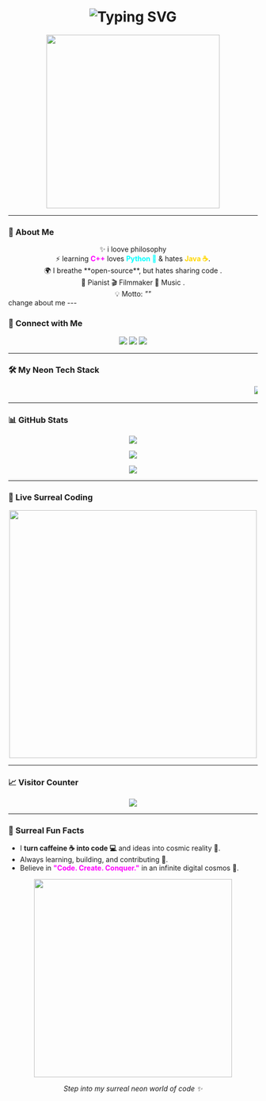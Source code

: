 <div align="center">
  <h1>
    <img src="https://readme-typing-svg.herokuapp.com?font=Fira+Code&size=38&pause=1000&color=FF00FF&center=true&width=700&lines=👁️‍🗨️+Greetings+gitter;I'm+Yash+Naik;Open-Source+errr......." alt="Typing SVG" />
  </h1>
  <p>
    <img src="https://media.giphy.com/media/xT0xeJpnrWC4XWblEk/giphy.gif" width="350"/>
  </p>
</div>

---

### 🌌 About Me  

<div align="center">
✨ i loove philosophy <br> 
⚡ learning <b style="color:#FF00FF">C++</b> loves <b style="color:#00FFFF">Python 🐍</b> & hates <b style="color:#FFD700">Java ☕</b>. <br> 
🌍 I breathe **open-source**, but hates sharing code . <br> 
🎹 Pianist 🎬 Filmmaker 🎵 Music . <br> 
💡 Motto: <i>""</i> 
</div> change about me
---

### 🤝 Connect with Me  

<p align="center">
  <a href="https://www.linkedin.com/in/yash-naik-883543355" target="_blank"><img src="https://img.shields.io/badge/LinkedIn-0A66C2?style=for-the-badge&logo=linkedin&logoColor=white&labelColor=111111" /></a>
  <a href="https://www.instagram.com/yash._.n" target="_blank"><img src="https://img.shields.io/badge/Instagram-E4405F?style=for-the-badge&logo=instagram&logoColor=white&labelColor=111111" /></a>
  <a href="https://github.com/yash-ik" target="_blank"><img src="https://img.shields.io/badge/GitHub-181717?style=for-the-badge&logo=github&logoColor=white&labelColor=111111" /></a>
</p>

---

### 🛠️ My Neon Tech Stack  

<div align="center">
<marquee scrollamount="12" behavior="scroll" direction="left">
  <img src="https://img.shields.io/badge/Bash-4EAA25?style=for-the-badge&logo=gnu-bash&logoColor=white&labelColor=111111" />
  <img src="https://img.shields.io/badge/HTML5-E34F26?style=for-the-badge&logo=html5&logoColor=white&labelColor=111111" />
  <img src="https://img.shields.io/badge/CSS3-1572B6?style=for-the-badge&logo=css3&logoColor=white&labelColor=111111" />
  <img src="https://img.shields.io/badge/Java-007396?style=for-the-badge&logo=java&logoColor=white&labelColor=111111" />
  <img src="https://img.shields.io/badge/Python-3776AB?style=for-the-badge&logo=python&logoColor=white&labelColor=111111" />
  <img src="https://img.shields.io/badge/MySQL-4479A1?style=for-the-badge&logo=mysql&logoColor=white&labelColor=111111" />
  <img src="https://img.shields.io/badge/OpenCV-5C3EE8?style=for-the-badge&logo=opencv&logoColor=white&labelColor=111111" />
  <img src="https://img.shields.io/badge/React-61DAFB?style=for-the-badge&logo=react&logoColor=white&labelColor=111111" />
  <img src="https://img.shields.io/badge/UnrealEngine-0E1128?style=for-the-badge&logo=unreal-engine&logoColor=white&labelColor=111111" />
</marquee>
</div>

---

### 📊 GitHub Stats  

<p align="center">
  <img src="https://github-readme-stats.vercel.app/api?username=yash-ik&show_icons=true&theme=dracula&hide_border=true&include_all_commits=true&count_private=true" />
</p>
<p align="center">
  <img src="https://github-readme-stats.vercel.app/api/top-langs/?username=yash-ik&layout=compact&theme=dracula&hide_border=true&langs_count=8" />
</p>
<p align="center">
  <img src="https://github-readme-streak-stats.herokuapp.com/?user=yash-ik&theme=dracula&hide_border=true" />
</p>

---

### 🌟 Live Surreal Coding  

<p align="center">
  <img src="https://media.giphy.com/media/3oKIPwoeGErMmaI43C/giphy.gif" width="500" />
</p>

---

### 📈 Visitor Counter  

<p align="center">
  <img src="https://komarev.com/ghpvc/?username=yash-ik&style=for-the-badge&color=FF00FF&label=Visitors&labelColor=0D0D0D" />
</p>


---

### 🎯 Surreal Fun Facts  

- I **turn caffeine ☕ into code 💻** and ideas into cosmic reality 🌠.  
- Always learning, building, and contributing 🔮.  
- Believe in <b style="color:#FF00FF">"Code. Create. Conquer."</b> in an infinite digital cosmos 🌌.  

<p align="center">
  <img src="https://media.giphy.com/media/xT9KVH2Z0nlcQ7h87y/giphy.gif" width="400" />
</p>

<p align="center">
  <i>Step into my surreal neon world of code ✨</i>
</p>
